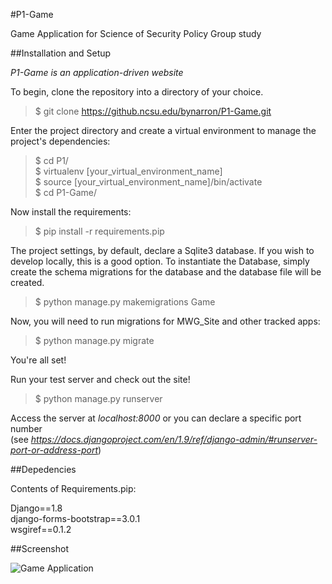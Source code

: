 #P1-Game

Game Application for Science of Security Policy Group study

##Installation and Setup

_P1-Game is an application-driven website_

To begin, clone the repository into a directory of your choice. 

> $ git clone https://github.ncsu.edu/bynarron/P1-Game.git

Enter the project directory and create a virtual environment to manage the project's dependencies:

> $ cd P1/ <br />
> $ virtualenv [your_virtual_environment_name] <br />
> $ source [your_virtual_environment_name]/bin/activate <br />
> $ cd P1-Game/ <br />
  
Now install the requirements:

> $ pip install -r requirements.pip

The project settings, by default, declare a Sqlite3 database. If you wish to develop locally, this is a good option. To instantiate the Database, simply create the schema migrations for the database and the database file will be created.

> $ python manage.py makemigrations Game

Now, you will need to run migrations for MWG_Site and other tracked apps:

> $ python manage.py migrate

You're all set!

Run your test server and check out the site!

> $ python manage.py runserver

Access the server at _localhost:8000_ or you can declare a specific port number </br>
(see _https://docs.djangoproject.com/en/1.9/ref/django-admin/#runserver-port-or-address-port_)

##Depedencies

Contents of Requirements.pip:

Django==1.8 </br>
django-forms-bootstrap==3.0.1 </br>
wsgiref==0.1.2 </br>

##Screenshot

![Game Application](game.png)

  
